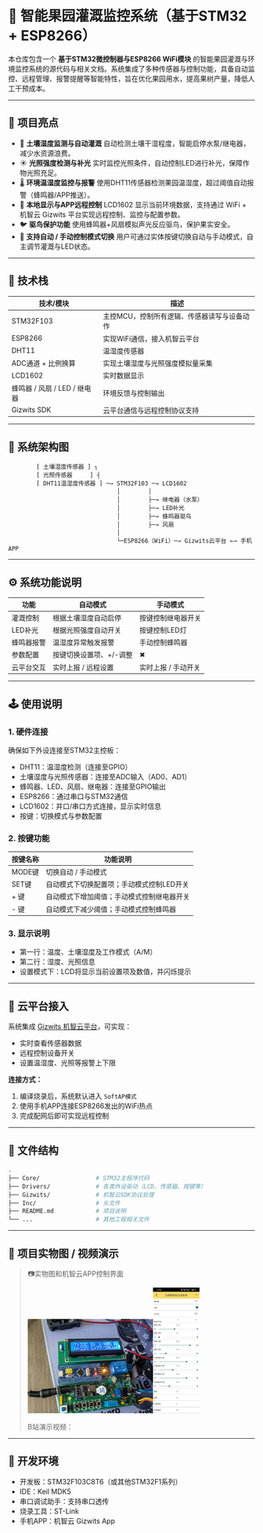 # 🍊 智能果园灌溉监控系统（基于STM32 + ESP8266）

本仓库包含一个 **基于STM32微控制器与ESP8266 WiFi模块** 的智能果园灌溉与环境监控系统的源代码与相关文档。系统集成了多种传感器与控制功能，具备自动监控、远程管理、报警提醒等智能特性，旨在优化果园用水，提高果树产量，降低人工干预成本。

------

## 🚀 项目亮点

- 🌱 **土壤湿度监测与自动灌溉**
   自动检测土壤干湿程度，智能启停水泵/继电器，减少水资源浪费。
- ☀️ **光照强度检测与补光**
   实时监控光照条件，自动控制LED进行补光，保障作物光照充足。
- 🌡️ **环境温湿度监控与报警**
   使用DHT11传感器检测果园温湿度，超过阈值自动报警（蜂鸣器/APP推送）。
- 📱 **本地显示与APP远程控制**
   LCD1602 显示当前环境数据，支持通过 WiFi + 机智云 Gizwits 平台实现远程控制、监控与配置参数。
- 🐦 **驱鸟保护功能**
   使用蜂鸣器+风扇模拟声光反应驱鸟，保护果实安全。
- 🔧 **支持自动 / 手动控制模式切换**
   用户可通过实体按键切换自动与手动模式，自主调节灌溉与LED状态。

------

## 🧰 技术栈

| 技术/模块                    | 描述                                        |
| ---------------------------- | ------------------------------------------- |
| STM32F103                    | 主控MCU，控制所有逻辑、传感器读写与设备动作 |
| ESP8266                      | 实现WiFi通信，接入机智云平台                |
| DHT11                        | 温湿度传感器                                |
| ADC通道 + 比例换算           | 实现土壤湿度与光照强度模拟量采集            |
| LCD1602                      | 实时数据显示                                |
| 蜂鸣器 / 风扇 / LED / 继电器 | 环境反馈与控制输出                          |
| Gizwits SDK                  | 云平台通信与远程控制协议支持                |

------

## 🧩 系统架构图

```
        [ 土壤湿度传感器 ] ┐
        [ 光照传感器     ] ┤
        [ DHT11温湿度传感器 ] ─→ STM32F103 ─→ LCD1602
                               │        │
                               │        ├─→ 继电器（水泵）
                               │        ├─→ LED补光
                               │        ├─→ 蜂鸣器驱鸟
                               │        ├─→ 风扇
                               │
                               └─ESP8266（WiFi）─→ Gizwits云平台 ←→ 手机APP
```

------

## ⚙️ 系统功能说明

| 功能       | 自动模式                | 手动模式            |
| ---------- | ----------------------- | ------------------- |
| 灌溉控制   | 根据土壤湿度自动启停    | 按键控制继电器开关  |
| LED补光    | 根据光照强度自动开关    | 按键控制LED灯       |
| 蜂鸣器报警 | 温湿度异常触发报警      | 手动控制蜂鸣器      |
| 参数配置   | 按键切换设置项、+/-调整 | ✖                   |
| 云平台交互 | 实时上报 / 远程设置     | 实时上报 / 手动开关 |

------

## 🕹️ 使用说明

### 1. 硬件连接

确保如下外设连接至STM32主控板：

- DHT11：温湿度检测（连接至GPIO）
- 土壤湿度与光照传感器：连接至ADC输入（AD0、AD1）
- 蜂鸣器、LED、风扇、继电器：连接至GPIO输出
- ESP8266：通过串口与STM32通信
- LCD1602：并口/串口方式连接，显示实时信息
- 按键：切换模式与参数配置

### 2. 按键功能

| 按键名称 | 功能说明                                   |
| -------- | ------------------------------------------ |
| MODE键   | 切换自动 / 手动模式                        |
| SET键    | 自动模式下切换配置项；手动模式控制LED开关  |
| + 键     | 自动模式下增加阈值；手动模式控制继电器开关 |
| - 键     | 自动模式下减少阈值；手动模式控制蜂鸣器     |

### 3. 显示说明

- 第一行：温度、土壤湿度及工作模式（A/M）
- 第二行：湿度、光照信息
- 设置模式下：LCD将显示当前设置项及数值，并闪烁提示

------

## 🔗 云平台接入

系统集成 [Gizwits 机智云平台](https://www.gizwits.com/)，可实现：

- 实时查看传感器数据
- 远程控制设备开关
- 设置温湿度、光照等报警上下限

**连接方式：**

1. 编译烧录后，系统默认进入 `SoftAP模式`
2. 使用手机APP连接ESP8266发出的WiFi热点
3. 完成配网后即可实现远程控制

------

## 📁 文件结构

```bash
.
├── Core/                # STM32主程序代码
├── Drivers/             # 各类外设驱动（LCD、传感器、按键等）
├── Gizwits/             # 机智云SDK协议处理
├── Inc/                 # 头文件
├── README.md            # 项目说明
└── ...                  # 其他工程相关文件
```

------

## 📸 项目实物图 / 视频演示

> 📷实物图和机智云APP控制界面
>
> <img src="./assets/23ded8d1cfeabd025558fbe297af5f40.jpg" alt="23ded8d1cfeabd025558fbe297af5f40" style="zoom:25%;" /><img src="./assets/73cfdaa0291de2b97535c10402cdc881.jpg" alt="73cfdaa0291de2b97535c10402cdc881" style="zoom:25%;" />
>
> 
>
> B站演示视频：
> 



------

## 📌 开发环境

- 开发板：STM32F103C8T6（或其他STM32F1系列）
- IDE：Keil MDK5
- 串口调试助手：支持串口透传
- 烧录工具：ST-Link
- 手机APP：机智云 Gizwits App

